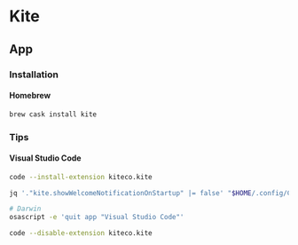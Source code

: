 # Kite

## App

### Installation

#### Homebrew

```sh
brew cask install kite
```

### Tips

#### Visual Studio Code

```sh
code --install-extension kiteco.kite
```

```sh
jq '."kite.showWelcomeNotificationOnStartup" |= false' "$HOME/.config/Code/User/settings.json" | sponge "$HOME/.config/Code/User/settings.json"
```

```sh
# Darwin
osascript -e 'quit app "Visual Studio Code"'

code --disable-extension kiteco.kite
```
